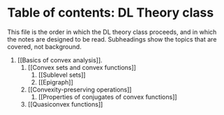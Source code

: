 # Table of contents: DL Theory class

This file is the order in which the DL theory class proceeds, and in which the notes are designed to be read. Subheadings show the topics that are covered, not background.

1. [[Basics of convex analysis]].
	1. [[Convex sets and convex functions]]
		1. [[Sublevel sets]]
		2. [[Epigraph]]
	2. [[Convexity-preserving operations]]
		1. [[Properties of conjugates of convex functions]]
	3. [[Quasiconvex functions]]